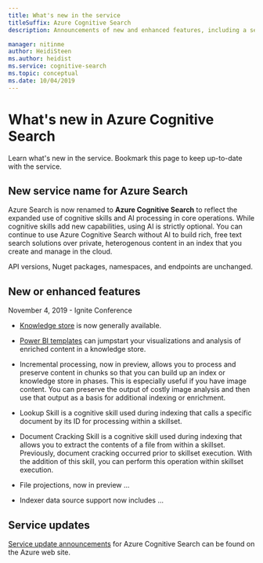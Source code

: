 ```yaml
---
title: What's new in the service
titleSuffix: Azure Cognitive Search
description: Announcements of new and enhanced features, including a service rename of Azure Search to Azure Cognitive Search.

manager: nitinme
author: HeidiSteen
ms.author: heidist
ms.service: cognitive-search
ms.topic: conceptual
ms.date: 10/04/2019
---
```

# What's new in Azure Cognitive Search

Learn what's new in the service. Bookmark this page to keep up-to-date with the service.

## New service name for Azure Search

Azure Search is now renamed to **Azure Cognitive Search** to reflect the expanded use of cognitive skills and AI processing in core operations. While cognitive skills add new capabilities, using AI is strictly optional. You can continue to use Azure Cognitive Search without AI to build rich, free text search solutions over private, heterogenous content in an index that you create and manage in the cloud.

API versions, Nuget packages, namespaces, and endpoints are unchanged.

## New or enhanced features

November 4, 2019 - Ignite Conference

+ [Knowledge store](knowledge-store-concept-intro.md) is now generally available.

+ [Power BI templates](knowledge-store-connect-power-bi.md) can jumpstart your visualizations and analysis of enriched content in a knowledge store.

+ Incremental processing, now in preview, allows you to process and preserve content in chunks so that you can build up an index or knowledge store in phases. This is especially useful if you have image content. You can preserve the output of costly image analysis and then use that output as a basis for additional indexing or enrichment.

+ Lookup Skill is a cognitive skill used during indexing that calls a specific document by its ID for processing within a skillset.

+ Document Cracking Skill is a cognitive skill used during indexing that allows you to extract the contents of a file from within a skillset. Previously, document cracking occurred prior to skillset execution. With the addition of this skill, you can perform this operation within skillset execution.

+ File projections, now in preview ...

+ Indexer data source support now includes ...


## Service updates

[Service update announcements](https://azure.microsoft.com/en-us/updates/?product=search&status=all) for Azure Cognitive Search can be found on the Azure web site.